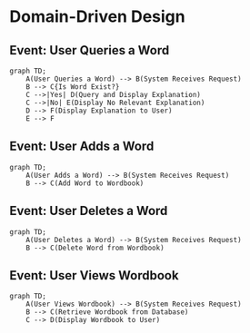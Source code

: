 # Domain-Driven Design

## Event: User Queries a Word

```mermaid
graph TD;
    A(User Queries a Word) --> B(System Receives Request)
    B --> C{Is Word Exist?}
    C -->|Yes| D(Query and Display Explanation)
    C -->|No| E(Display No Relevant Explanation)
    D --> F(Display Explanation to User)
    E --> F
```

## Event: User Adds a Word

```mermaid
graph TD;
    A(User Adds a Word) --> B(System Receives Request)
    B --> C(Add Word to Wordbook)
```

## Event: User Deletes a Word

```mermaid
graph TD;
    A(User Deletes a Word) --> B(System Receives Request)
    B --> C(Delete Word from Wordbook)
```

## Event: User Views Wordbook

```mermaid
graph TD;
    A(User Views Wordbook) --> B(System Receives Request)
    B --> C(Retrieve Wordbook from Database)
    C --> D(Display Wordbook to User)
```